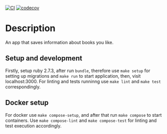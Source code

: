 [![CI](https://github.com/solar05/bookshelf/actions/workflows/CI.yml/badge.svg)](https://github.com/solar05/bookshelf/actions/workflows/CI.yml)
[![codecov](https://codecov.io/gh/solar05/bookshelf/branch/master/graph/badge.svg?token=7FOK6WMN58)](https://codecov.io/gh/solar05/bookshelf)
# Description
An app that saves information about books you like.
## Setup and development
Firstly, setup ruby 2.7.3, after run `bundle`, therefore use `make setup` for setting up migrations and `make run` to start application, then, visit localhost:3000.
For linting and tests runninng use `make lint` and `make test` correspondingly.
## Docker setup
For docker use `make compose-setup`, and after that run `make compose` to start containers. Use `make compose-lint` and `make compose-test` for linting and test execution accordingly. 
